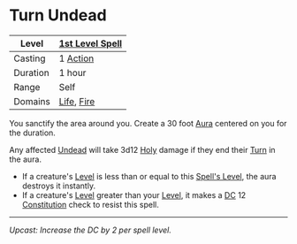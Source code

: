 # Turn Undead

| Level    | [1st Level Spell](1st%20Level%20Spells.md)                                         |
| -------- | ---------------------------------------------------------------------------------- |
| Casting  | 1 [Action](../../../../Game%20Procedures/Core%20Procedures/Action.md)                                |
| Duration | 1 hour                                                                             |
| Range    | Self                                                                               |
| Domains  | [Life](../../Spell%20Domains/Life.md), [Fire](../../Spell%20Domains/Fire.md) |

You sanctify the area around you. Create a 30 foot [Aura](../../Areas%20of%20Effect/Aura.md) centered on you for the duration.

Any affected [Undead](../../../../Resources%20for%20GMs/Creatures/Creature%20Types/Undead.md) will take 3d12 [Holy](../../../../Game%20Procedures/Combat/Damage%20Types/Holy.md) damage if they end their [Turn](../../../../Game%20Procedures/Core%20Procedures/Turn.md) in the aura.

- If a creature's [Level](../../../../Player%20Characters/Derived%20Statistics/Level.md) is less than or equal to this [Spell's Level](../../Spell%20Level.md), the aura destroys it instantly.
- If a creature's [Level](../../../../Player%20Characters/Derived%20Statistics/Level.md) greater than your [Level](../../../../Player%20Characters/Derived%20Statistics/Level.md), it makes a [DC](../../../../Game%20Procedures/Core%20Procedures/DC.md) 12 [Constitution](../../../../Player%20Characters/Abilities/Constitution.md) check to resist this spell.

---
*Upcast: Increase the DC by 2 per spell level.*
